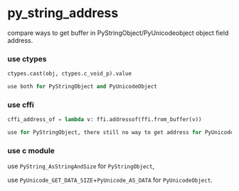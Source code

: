 # py_string_address

compare ways to get buffer in PyStringObject/PyUnicodeobject object field address.


### use ctypes

```python
ctypes.cast(obj, ctypes.c_void_p).value

use both for PyStringObject and PyUnicodeObject

```


### use cffi

```python
cffi_address_of = lambda v: ffi.addressof(ffi.from_buffer(v))

use for PyStringObject, there still no way to get address for PyUnicodeObject

```

### use c module



use `PyString_AsStringAndSize` for `PyStringObject`, 

use `PyUnicode_GET_DATA_SIZE`+`PyUnicode_AS_DATA` for `PyUnicodeObject`.